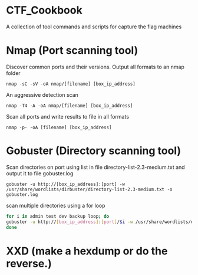 
# CTF_Cookbook
A collection of tool commands and scripts for capture the flag machines

  # Nmap (Port scanning tool)
      
  Discover common ports and their versions. Output all formats to an nmap folder
      
  ```nmap
  nmap -sC -sV -oA nmap/[filename] [box_ip_address]
  ```
  An aggressive detection scan 
      
  ```nmap
  nmap -T4 -A -oA nmap/[filename] [box_ip_address]
  ```
  Scan all ports and write results to file in all formats
  
  ```nmap
  nmap -p- -oA [filename] [box_ip_address]
  ```

  # Gobuster (Directory scanning tool)
  
  Scan directories on port using list in file directory-list-2.3-medium.txt and output it to file gobuster.log
  
  ```gobuster
  gobuster -u http://[box_ip_address]:[port] -w /usr/share/wordlists/dirbuster/directory-list-2.3-medium.txt -o gobuster.log
  ```
  
  scan multiple directories using a for loop
  ```bash
  for i in admin test dev backup loop; do
  gobuster -u http://[box_ip_address]:[port]/$i -w /usr/share/wordlists/dirbuster/directory-list-2.3-medium.txt -o gobuster-$i.log
  done
  ```

  # XXD (make a hexdump or do the reverse.)
  
  
